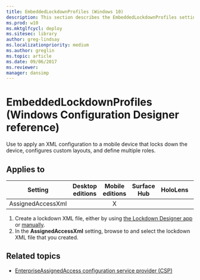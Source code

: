 ```yaml
---
title: EmbeddedLockdownProfiles (Windows 10)
description: This section describes the EmbeddedLockdownProfiles setting that you can configure in provisioning packages for Windows 10 using Windows Configuration Designer.
ms.prod: w10
ms.mktglfcycl: deploy
ms.sitesec: library
author: greg-lindsay
ms.localizationpriority: medium
ms.author: greglin
ms.topic: article
ms.date: 09/06/2017
ms.reviewer: 
manager: dansimp
---
```


# EmbeddedLockdownProfiles (Windows Configuration Designer reference)

Use to apply an XML configuration to a mobile device that locks down the device, configures custom layouts, and define multiple roles.

## Applies to

| Setting   | Desktop editions | Mobile editions | Surface Hub | HoloLens | IoT Core |
| --- | :---: | :---: | :---: | :---: | :---: |
| AssignedAccessXml |   | X |  |  |  |

1. Create a lockdown XML file, either by using [the Lockdown Designer app](../mobile-devices/mobile-lockdown-designer.md) or [manually](../mobile-devices/lockdown-xml.md).
2. In the **AssignedAccessXml** setting, browse to and select the lockdown XML file that you created.


## Related topics

- [EnterpriseAssignedAccess configuration service provider (CSP)](/windows/client-management/mdm/enterpriseassignedaccess-csp)